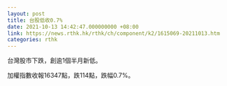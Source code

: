 ```yaml
---
layout: post
title: 台股低收0.7%
date: 2021-10-13 14:42:47.000000000 +08:00
link: https://news.rthk.hk/rthk/ch/component/k2/1615069-20211013.htm
categories: rthk
---
```


台灣股市下跌，創逾1個半月新低。

加權指數收報16347點，跌114點，跌幅0.7%。
